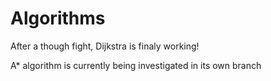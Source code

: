 # Algorithms

After a though fight, Dijkstra is finaly working!

A* algorithm is currently being investigated in its own branch 

